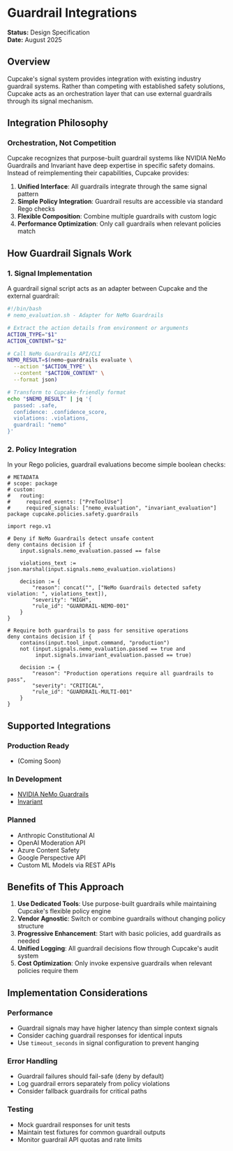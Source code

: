 # Guardrail Integrations

**Status:** Design Specification  
**Date:** August 2025

## Overview

Cupcake's signal system provides integration with existing industry guardrail systems. Rather than competing with established safety solutions, Cupcake acts as an orchestration layer that can use external guardrails through its signal mechanism.

## Integration Philosophy

### Orchestration, Not Competition

Cupcake recognizes that purpose-built guardrail systems like NVIDIA NeMo Guardrails and Invariant have deep expertise in specific safety domains. Instead of reimplementing their capabilities, Cupcake provides:

1. **Unified Interface**: All guardrails integrate through the same signal pattern
2. **Simple Policy Integration**: Guardrail results are accessible via standard Rego checks
3. **Flexible Composition**: Combine multiple guardrails with custom logic
4. **Performance Optimization**: Only call guardrails when relevant policies match

## How Guardrail Signals Work

### 1. Signal Implementation

A guardrail signal script acts as an adapter between Cupcake and the external guardrail:

```bash
#!/bin/bash
# nemo_evaluation.sh - Adapter for NeMo Guardrails

# Extract the action details from environment or arguments
ACTION_TYPE="$1"
ACTION_CONTENT="$2"

# Call NeMo Guardrails API/CLI
NEMO_RESULT=$(nemo-guardrails evaluate \
  --action "$ACTION_TYPE" \
  --content "$ACTION_CONTENT" \
  --format json)

# Transform to Cupcake-friendly format
echo "$NEMO_RESULT" | jq '{
  passed: .safe,
  confidence: .confidence_score,
  violations: .violations,
  guardrail: "nemo"
}'
```

### 2. Policy Integration

In your Rego policies, guardrail evaluations become simple boolean checks:

```rego
# METADATA
# scope: package
# custom:
#   routing:
#     required_events: ["PreToolUse"]
#     required_signals: ["nemo_evaluation", "invariant_evaluation"]
package cupcake.policies.safety.guardrails

import rego.v1

# Deny if NeMo Guardrails detect unsafe content
deny contains decision if {
    input.signals.nemo_evaluation.passed == false
    
    violations_text := json.marshal(input.signals.nemo_evaluation.violations)
    
    decision := {
        "reason": concat("", ["NeMo Guardrails detected safety violation: ", violations_text]),
        "severity": "HIGH",
        "rule_id": "GUARDRAIL-NEMO-001"
    }
}

# Require both guardrails to pass for sensitive operations
deny contains decision if {
    contains(input.tool_input.command, "production")
    not (input.signals.nemo_evaluation.passed == true and 
         input.signals.invariant_evaluation.passed == true)
    
    decision := {
        "reason": "Production operations require all guardrails to pass",
        "severity": "CRITICAL",
        "rule_id": "GUARDRAIL-MULTI-001"
    }
}
```

## Supported Integrations

### Production Ready
- (Coming Soon)

### In Development
- [NVIDIA NeMo Guardrails](./guardrail-integrations/nvidia-nemo.md)
- [Invariant](./guardrail-integrations/invariant.md)

### Planned
- Anthropic Constitutional AI
- OpenAI Moderation API
- Azure Content Safety
- Google Perspective API
- Custom ML Models via REST APIs

## Benefits of This Approach

1. **Use Dedicated Tools**: Use purpose-built guardrails while maintaining Cupcake's flexible policy engine
2. **Vendor Agnostic**: Switch or combine guardrails without changing policy structure
3. **Progressive Enhancement**: Start with basic policies, add guardrails as needed
4. **Unified Logging**: All guardrail decisions flow through Cupcake's audit system
5. **Cost Optimization**: Only invoke expensive guardrails when relevant policies require them

## Implementation Considerations

### Performance
- Guardrail signals may have higher latency than simple context signals
- Consider caching guardrail responses for identical inputs
- Use `timeout_seconds` in signal configuration to prevent hanging

### Error Handling
- Guardrail failures should fail-safe (deny by default)
- Log guardrail errors separately from policy violations
- Consider fallback guardrails for critical paths

### Testing
- Mock guardrail responses for unit tests
- Maintain test fixtures for common guardrail outputs
- Monitor guardrail API quotas and rate limits